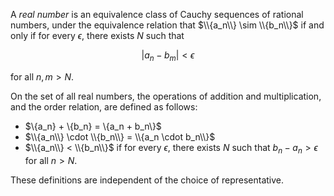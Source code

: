 A *real number* is an equivalence class of Cauchy sequences of rational
numbers, under the equivalence relation that $\\{a_n\\} \sim \\{b_n\\}$ if 
and only if for every $\epsilon$, there exists $N$ such that

$$
| a_n - b_m | < \epsilon
$$

for all $n, m > N$.

On the set of all real numbers, the operations of addition and multiplication, 
and the order relation, are defined as follows:

- $\\{a_n\} + \\{b_n\} = \\{a_n + b_n\\}$
- $\\{a_n\\} \cdot \\{b_n\\} = \\{a_n \cdot b_n\\}$
- $\\{a_n\\} < \\{b_n\\}$ if for every $\epsilon$, there exists $N$ such
 that $b_n - a_n > \epsilon$ for all $n > N$.

These definitions are independent of the choice of representative.
